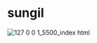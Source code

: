 # sungil
![127 0 0 1_5500_index html](https://user-images.githubusercontent.com/62008219/191652504-e2b003c9-73cc-44bb-8a42-79c185473cde.png)
